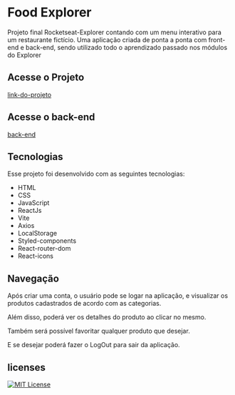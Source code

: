 
# Food Explorer

Projeto final Rocketseat-Explorer 
contando com um menu interativo para um restaurante fictício. 
Uma aplicação criada de ponta a ponta com front-end e back-end, sendo utilizado todo o aprendizado passado nos módulos do Explorer


## Acesse o Projeto

[link-do-projeto](https://link-da-documentação)

## Acesse o back-end 
<a href="https://github.com/Mauriciosouza8989/API-food-explorer">back-end</a>&nbsp;&nbsp;&nbsp;

## Tecnologias

Esse projeto foi desenvolvido com as seguintes tecnologias:
 - HTML
 - CSS
 - JavaScript 
 - ReactJs
 - Vite
 - Axios
 - LocalStorage
 - Styled-components
 - React-router-dom
 - React-icons 


## Navegação

Após criar uma conta, o usuário pode se logar na aplicação, e visualizar os produtos cadastrados de acordo com as categorias.

Além disso, poderá ver os detalhes do produto ao clicar no mesmo.

Também será possível favoritar qualquer produto que desejar.

E se desejar poderá fazer o LogOut para sair da aplicação.


## licenses


[![MIT License](https://img.shields.io/badge/License-MIT-green.svg)](https://choosealicense.com/licenses/mit/)
